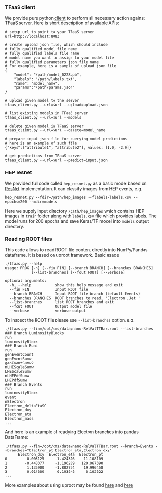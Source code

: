 ### TFaaS client
We provide pure python
[client](https://github.com/vkuznet/TFaaS/blob/master/src/python/tfaas_client.py)
to perform all necessary action against TFaaS server. Here is short
description of available APIs:

```
# setup url to point to your TFaaS server
url=http://localhost:8083

# create upload json file, which should include
# fully qualified model file name
# fully qualified labels file name
# model name you want to assign to your model file
# fully qualified parameters json file name
# For example, here is a sample of upload json file
{
    "model": "/path/model_0228.pb",
    "labels": "/path/labels.txt",
    "name": "model_name",
    "params":"/path/params.json"
}

# upload given model to the server
tfaas_client.py --url=$url --upload=upload.json

# list existing models in TFaaS server
tfaas_client.py --url=$url --models

# delete given model in TFaaS server
tfaas_client.py --url=$url --delete=model_name

# prepare input json file for querying model predictions
# here is an example of such file
{"keys":["attribute1", "attribute2"], values: [1.0, -2.0]}

# get predictions from TFaaS server
tfaas_client.py --url=$url --predict=input.json
```

### HEP resnet
We provided full code called `hep_resnet.py` as a basic model based on
[ResNet](https://github.com/raghakot/keras-resnet) implementation.
It can classify images from HEP events, e.g.
```
hep_resnet.py --fdir=/path/hep_images --flabels=labels.csv --epochs=200 --mdir=models
```
Here we supply input directory `/path/hep_images` which contains HEP images
in `train` folder along with `labels.csv` file which provides labels.
The model runs for 200 epochs and save Keras/TF model into `models` output
directory.

### Reading ROOT files
This code allows to read ROOT file content directly into NumPy/Pandas dataframe.
It is based on [uproot](https://github.com/scikit-hep/uproot) framework.
Basic usage
```
./tfaas.py --help
usage: PROG [-h] [--fin FIN] [--branch BRANCH] [--branches BRANCHES]
            [--list-branches] [--fout FOUT] [--verbose]

optional arguments:
  -h, --help           show this help message and exit
  --fin FIN            Input ROOT file
  --branch BRANCH      Input ROOT file branch (default Events)
  --branches BRANCHES  ROOT branches to read, 'Electron_,Jet_'
  --list-branches      list ROOT branches and exit
  --fout FOUT          Output model file
  --verbose            verbose output
```

To inspect the ROOT file please use `--list-branches` option, e.g.
```
./tfaas.py --fin=/opt/cms/data/nano-RelValTTBar.root --list-branches
### Branch LuminosityBlocks
run
luminosityBlock
### Branch Runs
run
genEventCount
genEventSumw
genEventSumw2
nLHEScaleSumw
LHEScaleSumw
nLHEPdfSumw
LHEPdfSumw
### Branch Events
run
luminosityBlock
event
nElectron
Electron_deltaEtaSC
Electron_dxy
Electron_eta
Electron_mass
...
```

And here is an example of readying Electron branches into pandas DataFrame:
```
./tfaas.py --fin=/opt/cms/data/nano-RelValTTBar.root --branch=Events --branches="Electron_pt,Electron_eta,Electron_dxy"
      Electron_dxy  Electron_eta  Electron_pt
0         0.003125     -1.424316    11.108109
1        -0.448377     -1.196289   120.067390
2         1.136900     -1.802734    19.996458
3         0.014889      0.193848     8.102822
...
```

More examples about using uproot may be found
[here](https://github.com/jpivarski/jupyter-talks/blob/master/2017-10-13-lpc-testdrive/uproot-introduction-evaluated.ipynb)
and
[here](https://github.com/jpivarski/jupyter-talks/blob/master/2017-10-13-lpc-testdrive/nested-structures-evaluated.ipynb)
